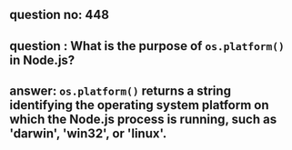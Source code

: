 
      
## question no: 448

## question : What is the purpose of `os.platform()` in Node.js?

## answer: `os.platform()` returns a string identifying the operating system platform on which the Node.js process is running, such as 'darwin', 'win32', or 'linux'.
      